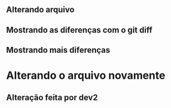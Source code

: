 ## Alterando arquivo
## Mostrando as diferenças com o git diff
## Mostrando mais diferenças
<h1> Alterando o arquivo novamente</h1>
<h2> Alteração feita por dev2 </h2>